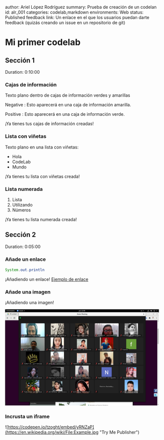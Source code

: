 author: Ariel López Rodríguez
summary: Prueba de creación de un codelan
id: alr_001
categories: codelab,markdown
environments: Web
status: Published
feedback link: Un enlace en el que los usuarios puedan darte feedback (quizás creando un issue en un repositorio de git)

# Mi primer codelab

## Sección 1
Duration: 0:10:00

### Cajas de información
Texto plano dentro de cajas de información verdes y amarillas

Negative
: Esto aparecerá en una caja de información amarilla.

Positive
: Esto aparecerá en una caja de información verde.

¡Ya tienes tus cajas de información creadas!

### Lista con viñetas
Texto plano en una lista con viñetas:

* Hola
* CodeLab
* Mundo

¡Ya tienes tu lista con viñetas creada!

### Lista numerada
1. Lista
2. Utilizando
3. Números

¡Ya tienes tu lista numerada creada!

## Sección 2
Duration: 0:05:00



### Añade un enlace

``` java
System.out.println
```


¡Añadiendo un enlace!
[Ejemplo de enlace](https://www.davidlms.com)

### Añade una imagen
¡Añadiendo una imagen!

![Descripción de la imagen](img/prueba.png)

### Incrusta un iframe

![https://codepen.io/tzoght/embed/yRNZaP](https://en.wikipedia.org/wiki/File:Example.jpg "Try Me Publisher")
